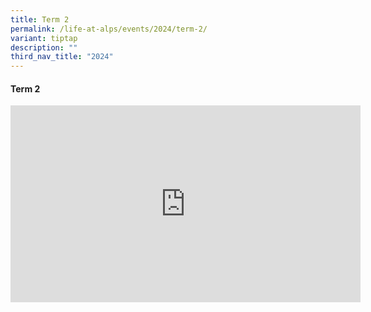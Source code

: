 ```yaml
---
title: Term 2
permalink: /life-at-alps/events/2024/term-2/
variant: tiptap
description: ""
third_nav_title: "2024"
---
```

<h4>Term 2</h4>
<p></p>
<div class="iframe-wrapper">
<iframe height="315" width="560" allowfullscreen="true" frameborder="0" src="https://www.youtube.com/embed/RCQEFxo5Up4?si=lvHICHVQgfVjK4AB"></iframe>
</div>
<p></p>
